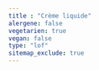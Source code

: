 ```yaml
---
title : "Crème liquide"
alergene: false
vegetarien: true
vegan: false
type: "lof"
sitemap_exclude: true
--- 
```

